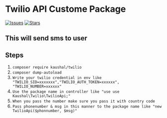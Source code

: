 # Twilio API Custome Package

[![Issues](https://img.shields.io/github/issues/kaushaljoshi09/twillo-package)](https://github.com/kaushaljoshi09/twillo-package/issues)
[![Stars](https://img.shields.io/github/stars/kaushaljoshi09/twillo-package)](https://github.com/kaushaljoshi09/twillo-package/stargazers)

## This will send sms to user


## Steps


1.  `composer require kaushal/twilio`
2.  `composer dump-autoload`
3.  `Write your twilio credential in env like "TWILIO_SID=xxxxxxx","TWILIO_AUTH_TOKEN=xxxxxx", "TWILIO_NUMBER=xxxxxx"`
4.  `Use the package name in controller like "use use Kaushal\Twilio\TwilioApi;"`
5.  `When you pass the number make sure you pass it with country code`
5.  `Pass phonenumber & msg in this manner to the package name like "new TwilioApi($phonnumber, $msg)"`